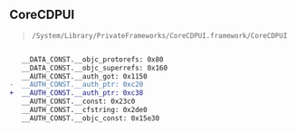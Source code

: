 ## CoreCDPUI

> `/System/Library/PrivateFrameworks/CoreCDPUI.framework/CoreCDPUI`

```diff

   __DATA_CONST.__objc_protorefs: 0x80
   __DATA_CONST.__objc_superrefs: 0x160
   __AUTH_CONST.__auth_got: 0x1150
-  __AUTH_CONST.__auth_ptr: 0xc20
+  __AUTH_CONST.__auth_ptr: 0xc38
   __AUTH_CONST.__const: 0x23c0
   __AUTH_CONST.__cfstring: 0x2de0
   __AUTH_CONST.__objc_const: 0x15e30

```
